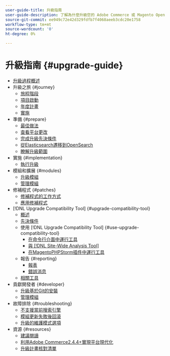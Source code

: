 ```yaml
---
user-guide-title: 升級指南
user-guide-description: 了解為什麼升級您的 Adobe Commerce 或 Magento Open Source 應用程式如此重要，以及如何成功規劃和執行升級。
source-git-commit: ee949c72e42d329fdfb7f4068aeeb3cdc20e1758
workflow-type: tm+mt
source-wordcount: '0'
ht-degree: 0%

---
```



# 升級指南 {#upgrade-guide}

- [升級過程概述](overview.md)
- 升級之旅 {#journey}
   - [旅程階段](journey/phases.md)
   - [項目啟動](journey/project-launch.md)
   - [年度計畫](journey/annual-planning.md)
   - [實施](journey/implementation.md)
- 準備 {#prepare}
   - [最佳做法](prepare/best-practices.md)
   - [查看平台更改](prepare/platform-changes.md)
   - [完成升級先決條件](prepare/prerequisites.md)
   - [從Elasticsearch遷移到OpenSearch](prepare/opensearch-migration.md)
   - [瞭解升級範圍](prepare/scope.md)
- 實施 {#implementation}
   - [執行升級](implementation/perform-upgrade.md)
- 模組和擴展 {#modules}
   - [升級模組](modules/upgrade.md)
   - [管理模組](modules/manage.md)
- 修補程式 {#patches}
   - [修補程式的工作方式](patches/overview.md)
   - [應用修補程式](patches/apply.md)
- [!DNL Upgrade Compatibility Tool] {#upgrade-compatibility-tool}
   - [概述](upgrade-compatibility-tool/overview.md)
   - [先決條件](upgrade-compatibility-tool/prerequisites.md)
   - 使用 [!DNL Upgrade Compatibility Tool] {#use-upgrade-compatibility-tool}
      - [在命令行介面中運行工具](upgrade-compatibility-tool/run.md)
      - [與 [!DNL Site-Wide Analysis Tool]](upgrade-compatibility-tool/integrate-analysis-tool.md)
      - [在MagentoPHPStorm插件中運行工具](upgrade-compatibility-tool/run-configuration-phpstorm-plugin.md)
   - 報告 {#reporting}
      - [報表](upgrade-compatibility-tool/reports.md)
      - [錯誤消息](upgrade-compatibility-tool/error-messages.md)
   - [相關工具](upgrade-compatibility-tool/related-tools.md)
- 貢獻開發者 {#developer}
   - [升級基於Git的安裝](developer/git-installs.md)
   - [管理模組](developer/manage-modules.md)
- 故障排除 {#troubleshooting}
   - [不支援當前搜索引擎](troubleshooting/search-engine-not-supported.md)
   - [模組更新失敗後回滾](troubleshooting/roll-back-after-update-failure.md)
   - [升級的維護模式選項](troubleshooting/maintenance-mode-options.md)
- 資源 {#resources}
   - [建議閱讀](resources/recommended-reading.md)
   - [利用Adobe Commerce2.4.4+實現平台現代化](resources/recommended-upgrade-paths-2022.md)
   - [升級計畫核對清單](https://support.magento.com/hc/en-us/articles/360057968951)
